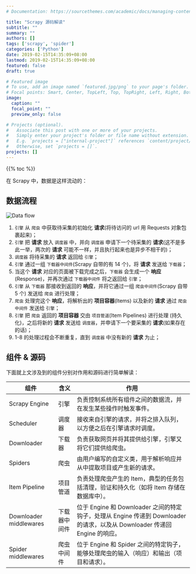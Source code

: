 ```yaml
---
# Documentation: https://sourcethemes.com/academic/docs/managing-content/

title: "Scrapy 源码解读"
subtitle: ""
summary: ""
authors: []
tags: ['scrapy', 'spider']
categories: ['Python']
date: 2019-02-15T14:35:09+08:00
lastmod: 2019-02-15T14:35:09+08:00
featured: false
draft: true

# Featured image
# To use, add an image named `featured.jpg/png` to your page's folder.
# Focal points: Smart, Center, TopLeft, Top, TopRight, Left, Right, BottomLeft, Bottom, BottomRight.
image:
  caption: ""
  focal_point: ""
  preview_only: false

# Projects (optional).
#   Associate this post with one or more of your projects.
#   Simply enter your project's folder or file name without extension.
#   E.g. `projects = ["internal-project"]` references `content/project/deep-learning/index.md`.
#   Otherwise, set `projects = []`.
projects: []
---
```


{{% toc %}}

在 Scrapy 中，数据是这样流动的：

## 数据流程

![Data flow](https://i.loli.net/2021/06/17/uQSltfjKVO3Xo6g.png)

1. ` 引擎 ` 从 ` 爬虫 ` 中获取待采集的初始化 **请求**(将待访问的 url 用 Requests 对象包裹起来)；
2. ` 引擎 ` 把 **请求** 放入 ` 调度器 ` 中，并向 ` 调度器 ` 申请下一个待采集的 **请求**(这不是多此一举，两次的 **请求** 可能不一样，并且执行起来也是异步不相干的)；
3. ` 调度器 ` 将待采集的 **请求** 返回给 ` 引擎 `；
4. ` 引擎 ` 通过一组 ` 下载器中间件 `(Scrapy 自带的有 14 个)，将 **请求** 发送给 ` 下载器 `；
5. 当这个 **请求** 对应的页面被下载完成之后，` 下载器 ` 会生成一个 **响应**(Response)，并再次通过 ` 下载器中间件 ` 将之返回给 ` 引擎 `；
6. ` 引擎 ` 从 ` 下载器 ` 那接收到返回的 **响应**，并将它通过一组 ` 爬虫中间件 `(Scrapy 自带 5 个) 发送给 ` 爬虫 ` 进行处理；
7. ` 爬虫 ` 处理完这个 **响应**，将解析出的 **项目容器**(Items) 以及新的 **请求** 通过 ` 爬虫中间件 ` 发送给 ` 引擎 `；
8. ` 引擎 ` 把 ` 爬虫 ` 返回的 **项目容器** 交由 ` 项目管道 `(Item Pipelines) 进行处理 (持久化)，之后将新的 **请求** 发送给 ` 调度器 `，并申请下一个要采集的 **请求**(如果存在的话)；
9. 1-8 的处理过程会不断重复，直到 ` 调度器 ` 中没有新的 **请求** 为止；

## 组件 & 源码

下面就上文涉及到的组件分别对作用和源码进行简单解读：

| 组件                   | 含义         | 作用                                                                                                                       |
| ---------------------- | ------------ | -------------------------------------------------------------------------------------------------------------------------- |
| Scrapy Engine          | 引擎         | 负责控制系统所有组件之间的数据流，并在发生某些操作时触发事件。                                                             |
| Scheduler              | 调度器       | 接收来自引擎的请求，并将之排入队列，以方便之后在引擎请求时调度。                                                           |
| Downloader             | 下载器       | 负责获取网页并将其提供给引擎，引擎又将它们提供给爬虫。                                                                     |
| Spiders                | 爬虫         | 由用户编写的自定义类，用于解析响应并从中提取项目或产生新的请求。                                                           |
| Item Pipeline          | 项目管道     | 负责处理爬虫产生的 Item，典型的任务包括清理，验证和持久化（如将 Item 存储在数据库中）。                                    |
| Downloader middlewares | 下载器中间件 | 位于 Engine 和 Downloader 之间的特定钩子，处理从 Engine 传递到 Downloader 的请求，以及从 Downloader 传递回 Engine 的响应。 |
| Spider middlewares     | 爬虫中间件   | 位于 Engine 和 Spider 之间的特定钩子，能够处理爬虫的输入（响应）和输出（项目和请求）。                                     |
